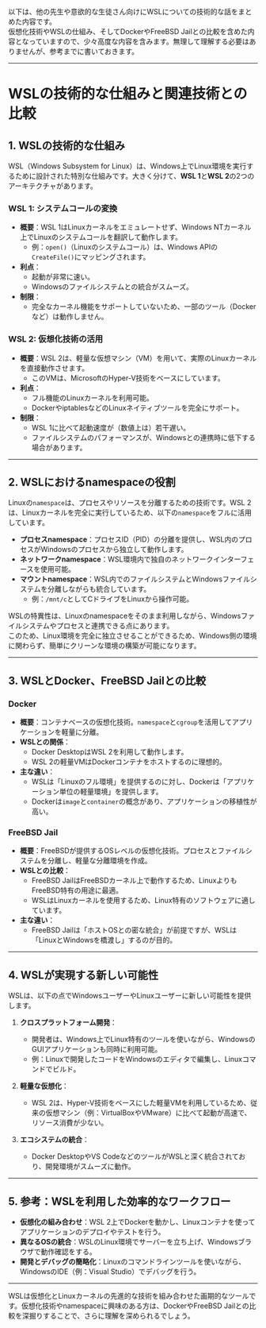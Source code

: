 以下は、他の先生や意欲的な生徒さん向けにWSLについての技術的な話をまとめた内容です。  
仮想化技術やWSLの仕組み、そしてDockerやFreeBSD Jailとの比較を含めた内容となっていますので、少々高度な内容を含みます。無理して理解する必要はありませんが、参考までに書いておきます。


---

# WSLの技術的な仕組みと関連技術との比較

## 1. **WSLの技術的な仕組み**

WSL（Windows Subsystem for Linux）は、Windows上でLinux環境を実行するために設計された特別な仕組みです。大きく分けて、**WSL 1**と**WSL 2**の2つのアーキテクチャがあります。

### **WSL 1: システムコールの変換**
- **概要**：WSL 1はLinuxカーネルをエミュレートせず、Windows NTカーネル上でLinuxのシステムコールを翻訳して動作します。
  - 例：`open()`（Linuxのシステムコール）は、Windows APIの`CreateFile()`にマッピングされます。
- **利点**：
  - 起動が非常に速い。
  - Windowsのファイルシステムとの統合がスムーズ。
- **制限**：
  - 完全なカーネル機能をサポートしていないため、一部のツール（Dockerなど）は動作しません。

### **WSL 2: 仮想化技術の活用**
- **概要**：WSL 2は、軽量な仮想マシン（VM）を用いて、実際のLinuxカーネルを直接動作させます。
  - このVMは、MicrosoftのHyper-V技術をベースにしています。
- **利点**：
  - フル機能のLinuxカーネルを利用可能。
  - DockerやiptablesなどのLinuxネイティブツールを完全にサポート。
- **制限**：
  - WSL 1に比べて起動速度が（数値上は）若干遅い。
  - ファイルシステムのパフォーマンスが、Windowsとの連携時に低下する場合があります。

---

## 2. **WSLにおけるnamespaceの役割**

Linuxの`namespace`は、プロセスやリソースを分離するための技術です。WSL 2は、Linuxカーネルを完全に実行しているため、以下の`namespace`をフルに活用しています。

- **プロセスnamespace**：プロセスID（PID）の分離を提供し、WSL内のプロセスがWindowsのプロセスから独立して動作します。
- **ネットワークnamespace**：WSL環境内で独自のネットワークインターフェースを使用可能。
- **マウントnamespace**：WSL内でのファイルシステムとWindowsファイルシステムを分離しながらも統合しています。
  - 例：`/mnt/c`としてCドライブをLinuxから操作可能。

WSLの特異性は、Linuxのnamespaceをそのまま利用しながら、Windowsファイルシステムやプロセスと連携できる点にあります。  
このため、Linux環境を完全に独立させることができるため、Windows側の環境に関わらず、簡単にクリーンな環境の構築が可能になります。

---

## 3. **WSLとDocker、FreeBSD Jailとの比較**

### **Docker**
- **概要**：コンテナベースの仮想化技術。`namespace`と`cgroup`を活用してアプリケーションを軽量に分離。
- **WSLとの関係**：
  - Docker DesktopはWSL 2を利用して動作します。
  - WSL 2の軽量VMはDockerコンテナをホストするのに理想的。
- **主な違い**：
  - WSLは「Linuxのフル環境」を提供するのに対し、Dockerは「アプリケーション単位の軽量環境」を提供します。
  - Dockerは`image`と`container`の概念があり、アプリケーションの移植性が高い。

### **FreeBSD Jail**
- **概要**：FreeBSDが提供するOSレベルの仮想化技術。プロセスとファイルシステムを分離し、軽量な分離環境を作成。
- **WSLとの比較**：
  - FreeBSD JailはFreeBSDカーネル上で動作するため、LinuxよりもFreeBSD特有の用途に最適。
  - WSLはLinuxカーネルを使用するため、Linux特有のソフトウェアに適しています。
- **主な違い**：
  - FreeBSD Jailは「ホストOSとの密な統合」が前提ですが、WSLは「LinuxとWindowsを橋渡し」するのが目的。

---

## 4. **WSLが実現する新しい可能性**

WSLは、以下の点でWindowsユーザーやLinuxユーザーに新しい可能性を提供します。

1. **クロスプラットフォーム開発**：
   - 開発者は、Windows上でLinux特有のツールを使いながら、WindowsのGUIアプリケーションも同時に利用可能。
   - 例：Linuxで開発したコードをWindowsのエディタで編集し、Linuxコマンドでビルド。

2. **軽量な仮想化**：
   - WSL 2は、Hyper-V技術をベースにした軽量VMを利用しているため、従来の仮想マシン（例：VirtualBoxやVMware）に比べて起動が高速で、リソース消費が少ない。

3. **エコシステムの統合**：
   - Docker DesktopやVS CodeなどのツールがWSLと深く統合されており、開発環境がスムーズに動作。

---

## 5. **参考：WSLを利用した効率的なワークフロー**

- **仮想化の組み合わせ**：WSL 2上でDockerを動かし、Linuxコンテナを使ってアプリケーションのデプロイやテストを行う。
- **異なるOSの統合**：WSLのLinux環境でサーバーを立ち上げ、Windowsブラウザで動作確認をする。
- **開発とデバッグの簡略化**：Linuxのコマンドラインツールを使いながら、WindowsのIDE（例：Visual Studio）でデバッグを行う。

---

WSLは仮想化とLinuxカーネルの先進的な技術を組み合わせた画期的なツールです。仮想化技術やnamespaceに興味のある方は、DockerやFreeBSD Jailとの比較を深掘りすることで、さらに理解を深められるでしょう。